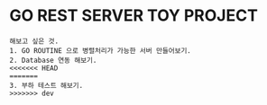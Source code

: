 # GO REST SERVER TOY PROJECT

```
해보고 싶은 것.
1. GO ROUTINE 으로 병렬처리가 가능한 서버 만들어보기.
2. Database 연동 해보기.
<<<<<<< HEAD
=======
3. 부하 테스트 해보기.
>>>>>>> dev
```
